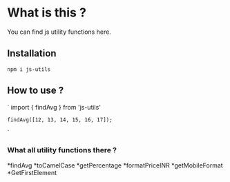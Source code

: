# What is this ?

You can find js utility functions here.

## Installation

`npm i js-utils`

## How to use ?

`
    import { findAvg } from 'js-utils'

    findAvg([12, 13, 14, 15, 16, 17]);
`

### What all utility functions there ?

*findAvg
*toCamelCase
*getPercentage
*formatPriceINR
*getMobileFormat
*GetFirstElement
